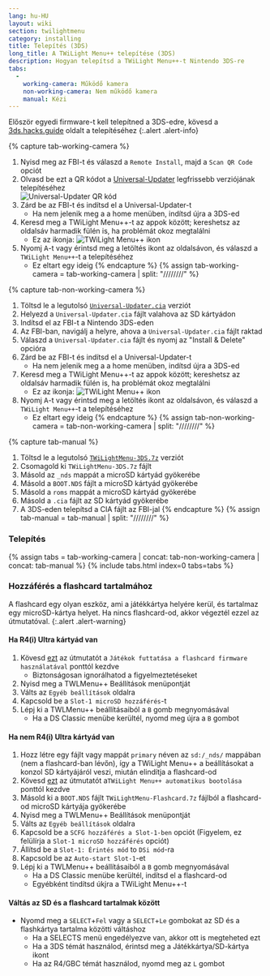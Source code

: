 ```yaml
---
lang: hu-HU
layout: wiki
section: twilightmenu
category: installing
title: Telepítés (3DS)
long_title: A TWiLight Menu++ telepítése (3DS)
description: Hogyan telepítsd a TWiLight Menu++-t Nintendo 3DS-re
tabs:
  - 
    working-camera: Működő kamera
    non-working-camera: Nem működő kamera
    manual: Kézi
---
```


Először egyedi firmware-t kell telepítned a 3DS-edre, kövesd a [3ds.hacks.guide](https://3ds.hacks.guide) oldalt a telepítéséhez
{:.alert .alert-info}

{% capture tab-working-camera %}
1. Nyisd meg az FBI-t és válaszd a `Remote Install`, majd a `Scan QR Code` opciót
1. Olvasd be ezt a QR kódot a [Universal-Updater](https://github.com/Universal-Team/Universal-Updater) legfrissebb verziójának telepítéséhez<br> ![Universal-Updater QR kód](https://db.universal-team.net/assets/images/qr/universal-updater-cia.png)
1. Zárd be az FBI-t és indítsd el a Universal-Updater-t
   - Ha nem jelenik meg a a home menüben, indítsd újra a 3DS-ed
1. Keresd meg a TWiLight Menu++-t az appok között; kereshetsz az oldalsáv harmadik fülén is, ha problémát okoz megtalálni
   - Ez az ikonja: ![TWiLight Menu++ ikon](https://raw.githubusercontent.com/DS-Homebrew/TWiLightMenu/master/booter/icon.bmp)
1. Nyomj <kbd class="face">A</kbd>-t vagy érintsd meg a letöltés ikont az oldalsávon, és válaszd a `TWiLight Menu++`-t a telepítéséhez
   - Ez eltart egy ideig
{% endcapture %}
{% assign tab-working-camera = tab-working-camera | split: "////////" %}

{% capture tab-non-working-camera %}
1. Töltsd le a legutolsó [`Universal-Updater.cia`](https://github.com/Universal-Team/Universal-Updater/releases/latest/download/Universal-Updater.cia) verziót
1. Helyezd a `Universal-Updater.cia` fájlt valahova az SD kártyádon
1. Indítsd el az FBI-t a Nintendo 3DS-eden
1. Az FBI-ban, navigálj a helyre, ahova a `Universal-Updater.cia` fájlt raktad
1. Válaszd a `Universal-Updater.cia` fájlt és nyomj az "Install & Delete" opcióra
1. Zárd be az FBI-t és indítsd el a Universal-Updater-t
   - Ha nem jelenik meg a a home menüben, indítsd újra a 3DS-ed
1. Keresd meg a TWiLight Menu++-t az appok között; kereshetsz az oldalsáv harmadik fülén is, ha problémát okoz megtalálni
   - Ez az ikonja: ![TWiLight Menu++ ikon](https://raw.githubusercontent.com/DS-Homebrew/TWiLightMenu/master/booter/icon.bmp)
1. Nyomj <kbd class="face">A</kbd>-t vagy érintsd meg a letöltés ikont az oldalsávon, és válaszd a `TWiLight Menu++`-t a telepítéséhez
   - Ez eltart egy ideig
{% endcapture %}
{% assign tab-non-working-camera = tab-non-working-camera | split: "////////" %}

{% capture tab-manual %}
1. Töltsd le a legutolsó [`TWiLightMenu-3DS.7z`](https://github.com/DS-Homebrew/TWiLightMenu/releases/latest/download/TWiLightMenu-3DS.7z) verziót
1. Csomagold ki `TWiLightMenu-3DS.7z` fájlt
1. Másold az `_nds` mappát a microSD kártyád gyökerébe
1. Másold a `BOOT.NDS` fájlt a microSD kártyád gyökerébe
1. Másold a `roms` mappát a microSD kártyád gyökerébe
1. Másold a `.cia` fájlt az SD kártyád gyökerébe
1. A 3DS-eden telepítsd a CIA fájlt az FBI-jal
{% endcapture %}
{% assign tab-manual = tab-manual | split: "////////" %}

### Telepítés

{% assign tabs = tab-working-camera | concat: tab-non-working-camera | concat: tab-manual %}
{% include tabs.html index=0 tabs=tabs %}

### Hozzáférés a flashcard tartalmához

A flashcard egy olyan eszköz, ami a játékkártya helyére kerül, és tartalmaz egy microSD-kártya helyet. Ha nincs flashcard-od, akkor végeztél ezzel az útmutatóval.
{:.alert .alert-warning}

#### Ha R4(i) Ultra kártyád van

1. Kövesd [ezt](installing-flashcard) az útmutatót a `Játékok futtatása a flashcard firmware használatával` ponttól kezdve
     - Biztonságosan ignorálhatod a figyelmeztetéseket
1. Nyisd meg a TWLMenu++ Beállítások menüpontját
1. Válts az `Egyéb beállítások` oldalra
1. Kapcsold be a `Slot-1 microSD hozzáférés`-t
1. Lépj ki a TWLMenu++ beállításaiból a `B` gomb megnyomásával
     - Ha a DS Classic menübe kerültél, nyomd meg újra a `B` gombot

#### Ha nem R4(i) Ultra kártyád van

1. Hozz létre egy fájlt vagy mappát `primary` néven az `sd:/_nds/` mappában (nem a flashcard-ban lévőn), így a TWiLight Menu++ a beállításokat a konzol SD kártyájáról veszi, miután elindítja a flashcard-od
1. Kövesd [ezt](installing-flashcard) az útmutatót a`TWiLight Menu++ automatikus bootolása` ponttól kezdve
1. Másold ki a `BOOT.NDS` fájlt `TWiLightMenu-Flashcard.7z` fájlból a flashcard-od microSD kártyája gyökerébe
1. Nyisd meg a TWLMenu++ Beállítások menüpontját
1. Válts az `Egyéb beállítások` oldalra
1. Kapcsold be a `SCFG hozzáférés a Slot-1-ben` opciót (Figyelem, ez felülírja a `Slot-1 microSD hozzáférés` opciót)
1. Állítsd be a `Slot-1: Érintés mód` to `DSi mód`-ra
1. Kapcsold be az `Auto-start Slot-1`-et
1. Lépj ki a TWLMenu++ beállításaiból a `B` gomb megnyomásával
     - Ha a DS Classic menübe kerültél, indítsd el a flashcard-od
     - Egyébként tindítsd úkjra a TWiLight Menu++-t

#### Váltás az SD és a flashcard tartalmak között
- Nyomd meg a `SELECT`+`Fel` vagy a `SELECT`+`Le` gombokat az SD és a flashkártya tartalma közötti váltáshoz
     - Ha a SELECTS menü engedélyezve van, akkor ott is megteheted ezt
     - Ha a 3DS témát használod, érintsd meg a Játékkártya/SD-kártya ikont
     - Ha az R4/GBC témát használod, nyomd meg az `L` gombot
